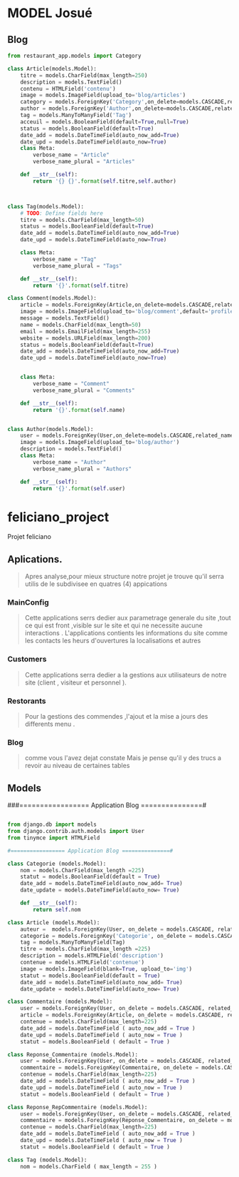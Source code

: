 # MODEL Josué

## Blog
```python
from restaurant_app.models import Category

class Article(models.Model):
    titre = models.CharField(max_length=250)
    description = models.TextField()
    contenu = HTMLField('contenu')
    image = models.ImageField(upload_to='blog/articles')
    category = models.ForeignKey('Category',on_delete=models.CASCADE,related_name='category_arcticle')
    author = models.ForeignKey('Author',on_delete=models.CASCADE,related_name='author_article')
    tag = models.ManyToManyField('Tag')
    acceuil = models.BooleanField(default=True,null=True)
    status = models.BooleanField(default=True)
    date_add = models.DateTimeField(auto_now_add=True)
    date_upd = models.DateTimeField(auto_now=True)
    class Meta:
        verbose_name = "Article"
        verbose_name_plural = "Articles"

    def __str__(self):
        return '{} {}'.format(self.titre,self.author)



class Tag(models.Model):
    # TODO: Define fields here
    titre = models.CharField(max_length=50)
    status = models.BooleanField(default=True)
    date_add = models.DateTimeField(auto_now_add=True)
    date_upd = models.DateTimeField(auto_now=True)

    class Meta:
        verbose_name = "Tag"
        verbose_name_plural = "Tags"

    def __str__(self):
        return '{}'.format(self.titre)

class Comment(models.Model):
    article = models.ForeignKey(Article,on_delete=models.CASCADE,related_name='article_comment')
    image = models.ImageField(upload_to='blog/comment',default='profile/default.png')
    message = models.TextField()
    name = models.CharField(max_length=50)
    email = models.EmailField(max_length=255)
    website = models.URLField(max_length=200)
    status = models.BooleanField(default=True)
    date_add = models.DateTimeField(auto_now_add=True)
    date_upd = models.DateTimeField(auto_now=True)


    class Meta:
        verbose_name = "Comment"
        verbose_name_plural = "Comments"

    def __str__(self):
        return '{}'.format(self.name)


class Author(models.Model):
    user = models.ForeignKey(User,on_delete=models.CASCADE,related_name='auteur')
    image = models.ImageField(upload_to='blog/author')
    description = models.TextField()
    class Meta:
        verbose_name = "Author"
        verbose_name_plural = "Authors"

    def __str__(self):
        return '{}'.format(self.user)
```
    







# feliciano_project
 Projet feliciano
 
 ## Aplications.
 >Apres analyse,pour mieux structure notre projet je trouve qu'il serra utilis de le subdivisee en quatres (4) appications
 ### MainConfig
 >   Cette applications serrs dedier aux parametrage generale du site ,tout ce qui est front ,visible sur le site et qui ne necessite 
 >   aucune interactions .
 >   L'applications contients les informations du site comme les contacts les heurs d'ouvertures la localisations et autres 
 ### Customers
 >   Cette applications serra dedier a la gestions aux utilisateurs de notre site (client , visiteur et personnel ).
 ### Restorants 
 >   Pour la gestions des commendes ,l'ajout et la mise a jours des differents menu .
 ### Blog
 >   comme vous l'avez dejat constate 
 >   Mais je pense qu'il y des trucs a revoir au niveau de certaines tables 
 
 ## Models

###================= Application Blog ===============#

```python

from django.db import models
from django.contrib.auth.models import User
from tinymce import HTMLField

#================= Application Blog ===============#

class Categorie (models.Model):
    nom = models.CharField(max_length =225)
    statut = models.BooleanField(default = True)
    date_add = models.DateTimeField(auto_now_add= True)
    date_update = models.DateTimeField(auto_now= True)

    def __str__(self):
        return self.nom

class Article (models.Model):
    auteur =  models.ForeignKey(User, on_delete = models.CASCADE, related_name = 'categorie_user',)
    categorie = models.ForeignKey('Categorie', on_delete = models.CASCADE, related_name = 'categorie_article')
    tag = models.ManyToManyField(Tag)
    titre = models.CharField(max_length =225)
    description = models.HTMLField('description')
    contenue = models.HTMLField('contenue')
    image = models.ImageField(blank=True, upload_to='img')
    statut = models.BooleanField(default = True)
    date_add = models.DateTimeField(auto_now_add= True)
    date_update = models.DateTimeField(auto_now= True)

class Commentaire (models.Model):
    user = models.ForeignKey(User, on_delete = models.CASCADE, related_name = 'Commentair_user',)
    article = models.ForeignKey(Article, on_delete = models.CASCADE, related_name = 'article_commente',)
    contenue = models.CharField(max_length=225)
    date_add = models.DateTimeField ( auto_now_add = True )
    date_upd = models.DateTimeField ( auto_now = True )
    statut = models.BooleanField ( default = True )

class Reponse_Commentaire (models.Model):
    user = models.ForeignKey(User, on_delete = models.CASCADE, related_name = 'Repose_user',)
    commentaire = models.ForeignKey(Commentaire, on_delete = models.CASCADE, related_name = 'commente_rep',)
    contenue = models.CharField(max_length=225)
    date_add = models.DateTimeField ( auto_now_add = True )
    date_upd = models.DateTimeField ( auto_now = True )
    statut = models.BooleanField ( default = True )

class Reponse_RepCommentaire (models.Model):
    user = models.ForeignKey(User, on_delete = models.CASCADE, related_name = 'Repose_user',)
    commentaire = models.ForeignKey(Reponse_Commentaire, on_delete = models.CASCADE, related_name = 'commente_rep_rep',)
    contenue = models.CharField(max_length=225)
    date_add = models.DateTimeField ( auto_now_add = True )
    date_upd = models.DateTimeField ( auto_now = True )
    statut = models.BooleanField ( default = True )

class Tag (models.Model):
    nom = models.CharField ( max_length = 255 )


```
